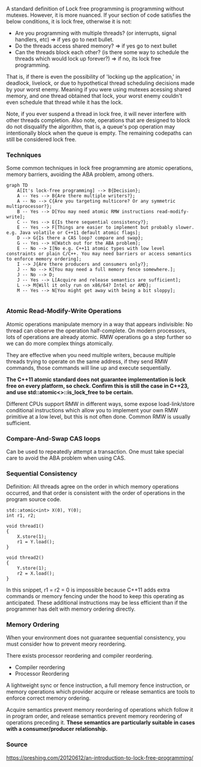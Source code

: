 A standard definition of Lock free programming is programming without mutexes. However, it is more nuanced. If your section of code satisfies the below conditions, it is lock free, otherwise it is not:
- Are you programming with multiple threads? (or interrupts, signal handlers, etc) => if yes go to next bullet.
- Do the threads access shared memory? => if yes go to next bullet
- Can the threads block each other? (is there some way to schedule the threads which would lock up forever?) => if no, its lock free programming.

That is, if there is even the possibility of 'locking up the application,' in deadlock, livelock, or due to hypothetical thread scheduling decisions made by your worst enemy. Meaning if you were using mutexes acessing shared memory, and one thread obtained that lock, your worst enemy couldn't even schedule that thread while it has the lock.

Note, if you ever suspend a thread in lock free, it will never interfere with other threads completion. Also note, operations that are designed to block do not disqualify the algorithm, that is, a queue's pop operation may intentionally block when the queue is empty. The remaining codepaths can still be considered lock free.

### Techniques

Some common techniques in lock free programming are atomic operations, memory barriers, avoiding the ABA problem, among others.

```mermaid
graph TD
	A[It's lock-free programming] --> B{Decision};
	A -- Yes --> B{Are there multiple writers?};
	A -- No --> C{Are you targeting multicore? Or any symmetric multiprocessor?};
	B -- Yes --> D[You may need atomic RMW instructions read-modify-write];
	C -- Yes --> E{Is there sequential consistency?};
	E -- Yes --> F[Things are easier to implement but probably slower. e.g. Java volatile or C++11 default atomic flags];
	D --> G{Is there a CAS loop? compare and swap};
	G -- Yes --> H[Watch out for the ABA problem];
	E -- No --> I[No e.g. C++11 atomic types with low level constraints or plain C/C++. You may need barriers or access semantics to enforce memory ordering];
	I --> J{Are there producers and consumers only?};
	J -- No --> K[You may need a full memory fence somewhere.];
	J -- No --> D;
	J -- Yes --> L[Acquire and release semantics are sufficient];
	L --> M{Will it only run on x86/64? Intel or AMD};
	M -- Yes --> N[You might get away with being a bit sloppy];
	
```

### Atomic Read-Modify-Write Operations
Atomic operations manipulate memory in a way that appears indivisible: No thread can observe the operation half-complete. On modern processors, lots of operations are already atomic. RMW operations go a step further so we can do more complex things atomically.

They are effective when you need multiple writers, because multiple threads trying to operate on the same address, if they send RMW commands, those commands will line up and execute sequentially.

**The C++11 atomic standard does not guarantee implementation is lock free on every platform, so check. Confirm this is still the case in C++23, and use std::atomic<>::is_lock_free to be certain.**

Different CPUs support RMW in different ways, some expose load-link/store conditional instructions which allow you to implement your own RMW primitive at a low level, but this is not often done. Common RMW is usually sufficient.

### Compare-And-Swap CAS loops
Can be used to repeatedly attempt a transaction. One must take special care to avoid the ABA problem when using CAS.

### Sequential Consistency

Definition: All threads agree on the order in which memory operations occurred, and that order is consistent with the order of operations in the program source code.

```
std::atomic<int> X(0), Y(0);
int r1, r2;

void thread1()
{
	X.store(1);
	r1 = Y.load();
}

void thread2()
{
	Y.store(1);
	r2 = X.load();
}
```

In this snippet, r1 = r2 = 0 is impossible because C++11 adds extra commands or memory fencing under the hood to keep this operating as anticipated. These additional instructions may be less efficient than if the programmer has delt with memory ordering directly.

### Memory Ordering
When your environment does not guarantee sequential consistency, you must consider how to prevent meory reordering. 

There exists processor reordering and compiler reordering.
- Compiler reordering 
- Processor Reordering

A lightweight sync or fence instruction, a full memory fence instruction, or memory operations which provider acquire or release semantics are tools to enforce correct memory ordering.

Acquire semantics prevent memory reordering of operations which follow it in program order, and release semantics prevent memory reordering of operations preceding it. **These semantics are particularly suitable in cases with a consumer/producer relationship.**

### Source

https://preshing.com/20120612/an-introduction-to-lock-free-programming/

